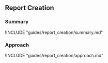 ## Report Creation

### Summary

!INCLUDE "guides/report_creation/summary.md"

### Approach

!INCLUDE "guides/report_creation/approach.md"

